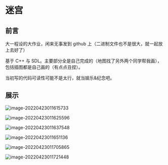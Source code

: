 # 迷宫



## 前言

大一程设的大作业，闲来无事发到 github 上（二进制文件也不是很大，就一起放上去好了）

基于 C++ 与 SDL。主要部分全是自己完成的（地图找了另外两个同学帮我画），包括插图都是自己画的（有点点丑捏）。

当初写的代码可读性可能不是太行，就当娱乐&纪念吧。



## 展示

![image-20220423011615733](https://s2.loli.net/2022/04/23/m1JW79OFT6NHVY8.png)

![image-20220423011625596](https://s2.loli.net/2022/04/23/YUrlKZObdDFj8JN.png)

![image-20220423011637548](https://s2.loli.net/2022/04/23/dXNJBenoxE6mStz.png)

![image-20220423011651136](https://s2.loli.net/2022/04/23/cFZR2iEaKUuM1rL.png)

![image-20220423011705865](https://s2.loli.net/2022/04/23/ZnwAK3hjd9B81aY.png)

![image-20220423011721448](https://s2.loli.net/2022/04/23/Ff4OvMDrBj6qKR9.png)
